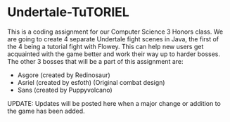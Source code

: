 # Undertale-TuTORIEL
This is a coding assignment for our Computer Science 3 Honors class.  We are going to create 4 separate Undertale fight scenes in Java, the first of the 4 being a tutorial fight with Flowey.  This can help new users get acquainted with the game better and work their way up to harder bosses.
The other 3 bosses that will be a part of this assignment are:
- Asgore (created by Redinosaur)
- Asriel (created by esfoth) (Original combat design)
- Sans (created by Puppyvolcano)

UPDATE: Updates will be posted here when a major change or addition to the game has been added.

